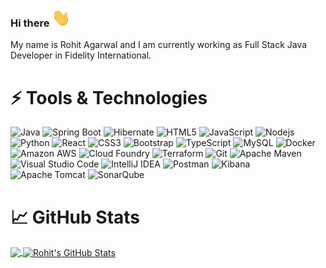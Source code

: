 ### Hi there <img src="https://raw.githubusercontent.com/javamultiplex/javamultiplex/master/wave.gif" width="30px">

My name is Rohit Agarwal and I am currently working as Full Stack Java Developer in Fidelity International.

<!--
**javamultiplex/javamultiplex** is a ✨ _special_ ✨ repository because its `README.md` (this file) appears on your GitHub profile.

Here are some ideas to get you started:

- 🔭 I’m currently working on ...
- 🌱 I’m currently learning ...
- 👯 I’m looking to collaborate on ...
- 🤔 I’m looking for help with ...
- 💬 Ask me about ...
- 📫 How to reach me: ...
- 😄 Pronouns: ...
- ⚡ Fun fact: ...
-->



# ⚡ Tools & Technologies

![Java](https://img.shields.io/badge/-java-black?style=for-the-badge&logo=java)
![Spring Boot](https://img.shields.io/badge/-springboot-black?style=for-the-badge&logo=springboot)
![Hibernate](https://img.shields.io/badge/-hibernate-black?style=for-the-badge&logo=hibernate)
![HTML5](https://img.shields.io/badge/-HTML5-black?style=for-the-badge&logo=html5&logoColor=white)
![JavaScript](https://img.shields.io/badge/-JavaScript-black?style=for-the-badge&logo=javascript)
![Nodejs](https://img.shields.io/badge/-Nodejs-black?style=for-the-badge&logo=Node.js)
![Python](https://img.shields.io/badge/-Python-black?style=for-the-badge&logo=Python)
![React](https://img.shields.io/badge/-React-black?style=for-the-badge&logo=react)
![CSS3](https://img.shields.io/badge/-CSS3-black?style=for-the-badge&logo=css3)
![Bootstrap](https://img.shields.io/badge/-Bootstrap-black?style=for-the-badge&logo=bootstrap)
![TypeScript](https://img.shields.io/badge/-TypeScript-black?style=for-the-badge&logo=typescript)
![MySQL](https://img.shields.io/badge/-MySQL-black?style=for-the-badge&logo=mysql)
![Docker](https://img.shields.io/badge/-Docker-black?style=for-the-badge&logo=docker)
![Amazon AWS](https://img.shields.io/badge/Amazon%20AWS-black?style=for-the-badge&logo=amazon-aws)
![Cloud Foundry](https://img.shields.io/badge/-cloudfoundry-black?style=for-the-badge&logo=cloudfoundry)
![Terraform](https://img.shields.io/badge/-terraform-black?style=for-the-badge&logo=terraform)
![Git](https://img.shields.io/badge/-Git-black?style=for-the-badge&logo=git)
![Apache Maven](https://img.shields.io/badge/-apachemaven-black?style=for-the-badge&logo=apachemaven)
![Visual Studio Code](https://img.shields.io/badge/-visualstudiocode-black?style=for-the-badge&logo=visualstudiocode)
![IntelliJ IDEA](https://img.shields.io/badge/-intellijidea-black?style=for-the-badge&logo=intellijidea)
![Postman](https://img.shields.io/badge/-postman-black?style=for-the-badge&logo=postman)
![Kibana](https://img.shields.io/badge/-kibana-black?style=for-the-badge&logo=kibana)
![Apache Tomcat](https://img.shields.io/badge/-apachetomcat-black?style=for-the-badge&logo=apachetomcat)
![SonarQube](https://img.shields.io/badge/-sonarqube-black?style=for-the-badge&logo=sonarqube)

# &#x1f4c8; GitHub Stats

<a href="https://github.com/javamultiplex/javamultiplex">
  <img align="center" src="https://github-readme-stats.vercel.app/api/top-langs/?username=javamultiplex&title_color=ffffff&text_color=c9cacc&icon_color=2bbc8a&bg_color=1d1f21&langs_count=3" />
</a>
<a href="https://github.com/javamultiplex/javamultiplex">
  <img align="center" src="https://github-readme-stats.vercel.app/api?username=javamultiplex&show_icons=true&line_height=27&count_private=true&title_color=ffffff&text_color=c9cacc&icon_color=2bbc8a&bg_color=1d1f21" alt="Rohit's GitHub Stats" />
</a> 
